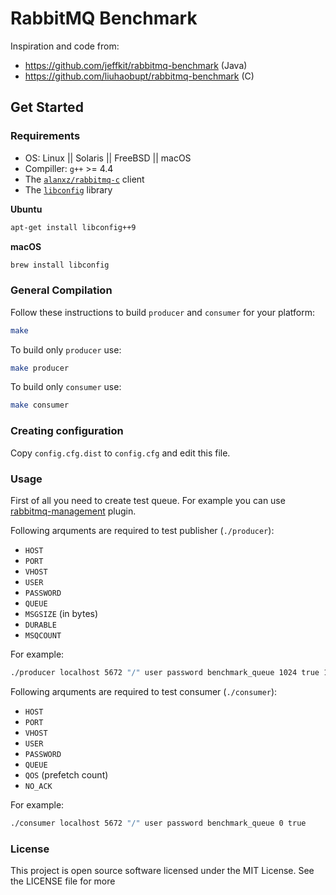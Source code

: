 # RabbitMQ Benchmark

Inspiration and code from:

* https://github.com/jeffkit/rabbitmq-benchmark (Java)
* https://github.com/liuhaobupt/rabbitmq-benchmark (C)

## Get Started

### Requirements

* OS: Linux || Solaris || FreeBSD || macOS
* Compiller: `g++` >= 4.4
* The [`alanxz/rabbitmq-c`](https://github.com/alanxz/rabbitmq-c) client
* The [`libconfig`](http://www.hyperrealm.com/libconfig) library

**Ubuntu**

```bash
apt-get install libconfig++9
```

**macOS**

```bash
brew install libconfig
```

### General Compilation

Follow these instructions to build `producer` and `consumer` for your platform:

```bash
make
```

To build only `producer` use:

```bash
make producer
```

To build only `consumer` use:

```bash
make consumer
```

### Creating configuration

Copy `config.cfg.dist` to `config.cfg` and edit this file.

### Usage

First of all you need to create test queue. For example you can use [rabbitmq-management](https://www.rabbitmq.com/management.html) plugin.

Following arquments are required to test publisher (`./producer`):

* `HOST`
* `PORT`
* `VHOST`
* `USER`
* `PASSWORD`
* `QUEUE`
* `MSGSIZE` (in bytes)
* `DURABLE`
* `MSQCOUNT`

For example:

```bash
./producer localhost 5672 "/" user password benchmark_queue 1024 true 100000
```

Following arquments are required to test consumer (`./consumer`):

* `HOST`
* `PORT`
* `VHOST`
* `USER`
* `PASSWORD`
* `QUEUE`
* `QOS` (prefetch count)
* `NO_ACK`

For example:

```bash
./consumer localhost 5672 "/" user password benchmark_queue 0 true
```

### License

This project is open source software licensed under the MIT License. See the LICENSE file for more
